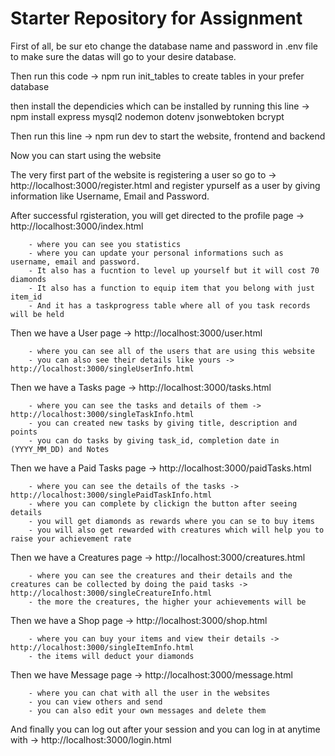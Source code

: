 # Starter Repository for Assignment
First of all, be sur eto change the database name and password in .env file to make sure the datas will go to your desire database.

Then run this code -> npm run init_tables 
to create tables in your prefer database

then install the dependicies which can be installed by running this line -> npm install express mysql2 nodemon dotenv jsonwebtoken bcrypt

Then run this line -> npm run dev
to start the website, frontend and backend

Now you can start using the website

The very first part of the website is registering a user
so go to -> http://localhost:3000/register.html and register ypurself as a user by giving information like Username, Email and Password.

After successful rgisteration, you will get directed to the profile page -> http://localhost:3000/index.html

        - where you can see you statistics
        - where you can update your personal informations such as username, email and password.
        - It also has a fucntion to level up yourself but it will cost 70 diamonds
        - It also has a function to equip item that you belong with just item_id
        - And it has a taskprogress table where all of you task records will be held 

Then we have a User page -> http://localhost:3000/user.html

        - where you can see all of the users that are using this website
        - you can also see their details like yours -> http://localhost:3000/singleUserInfo.html

Then we have a Tasks page -> http://localhost:3000/tasks.html

        - where you can see the tasks and details of them -> http://localhost:3000/singleTaskInfo.html
        - you can created new tasks by giving title, description and points
        - you can do tasks by giving task_id, completion date in (YYYY_MM_DD) and Notes

Then we have a Paid Tasks page -> http://localhost:3000/paidTasks.html

        - where you can see the details of the tasks -> http://localhost:3000/singlePaidTaskInfo.html
        - where you can complete by clickign the button after seeing details
        - you will get diamonds as rewards where you can se to buy items
        - you will also get rewarded with creatures which will help you to raise your achievement rate

Then we have a Creatures page -> http://localhost:3000/creatures.html

        - where you can see the creatures and their details and the creatures can be collected by doing the paid tasks -> http://localhost:3000/singleCreatureInfo.html
        - the more the creatures, the higher your achievements will be

Then we have a Shop page -> http://localhost:3000/shop.html

        - where you can buy your items and view their details -> http://localhost:3000/singleItemInfo.html
        - the items will deduct your diamonds

Then we have Message page -> http://localhost:3000/message.html

        - where you can chat with all the user in the websites
        - you can view others and send
        - you can also edit your own messages and delete them

And finally you can log out after your session and you can log in at anytime with -> http://localhost:3000/login.html